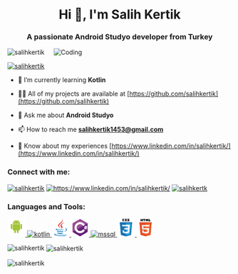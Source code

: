 <h1 align="center">Hi 👋, I'm Salih Kertik</h1>
<h3 align="center">A passionate Android Studyo developer from Turkey</h3>
<img align="right" alt="Coding" width ="400" src="https://media.tenor.com/NOYF3f82b_gAAAAC/programmer.gif">

<p align="left"> <img src="https://komarev.com/ghpvc/?username=salihkertik&label=Profile%20views&color=0e75b6&style=flat" alt="salihkertik" /> </p>

<p align="left"> <a href="https://twitter.com/salihkertik" target="blank"><img src="https://img.shields.io/twitter/follow/salihkertik?logo=twitter&style=for-the-badge" alt="salihkertik" /></a> </p>

- 🌱 I’m currently learning **Kotlin**

- 👨‍💻 All of my projects are available at [https://github.com/salihkertik](https://github.com/salihkertik)

- 💬 Ask me about **Android Studyo**

- 📫 How to reach me **salihkertik1453@gmail.com**

- 📄 Know about my experiences [https://www.linkedin.com/in/salihkertik/](https://www.linkedin.com/in/salihkertik/)

<h3 align="left">Connect with me:</h3>
<p align="left">
<a href="https://twitter.com/salihkertik" target="blank"><img align="center" src="https://raw.githubusercontent.com/rahuldkjain/github-profile-readme-generator/master/src/images/icons/Social/twitter.svg" alt="salihkertik" height="30" width="40" /></a>
<a href="https://linkedin.com/in/https://www.linkedin.com/in/salihkertik/" target="blank"><img align="center" src="https://raw.githubusercontent.com/rahuldkjain/github-profile-readme-generator/master/src/images/icons/Social/linked-in-alt.svg" alt="https://www.linkedin.com/in/salihkertik/" height="30" width="40" /></a>
<a href="https://instagram.com/salihkertk" target="blank"><img align="center" src="https://raw.githubusercontent.com/rahuldkjain/github-profile-readme-generator/master/src/images/icons/Social/instagram.svg" alt="salihkertk" height="30" width="40" /></a>
</p>

<h3 align="left">Languages and Tools:</h3>
<p align="left"> <a href="https://developer.android.com" target="_blank" rel="noreferrer"> <img src="https://raw.githubusercontent.com/devicons/devicon/master/icons/android/android-original-wordmark.svg" alt="android" width="40" height="40"/> </a> <a href="https://kotlinlang.org" target="_blank" rel="noreferrer"> <img src="https://www.vectorlogo.zone/logos/kotlinlang/kotlinlang-icon.svg" alt="kotlin" width="40" height="40"/> </a> <a href="https://www.java.com" target="_blank" rel="noreferrer"> <img src="https://raw.githubusercontent.com/devicons/devicon/master/icons/java/java-original.svg" alt="java" width="40" height="40"/> </a> <a href="https://www.w3schools.com/cs/" target="_blank" rel="noreferrer"> <img src="https://raw.githubusercontent.com/devicons/devicon/master/icons/csharp/csharp-original.svg" alt="csharp" width="40" height="40"/> </a> <a href="https://www.microsoft.com/en-us/sql-server" target="_blank" rel="noreferrer"> <img src="https://www.svgrepo.com/show/303229/microsoft-sql-server-logo.svg" alt="mssql" width="40" height="40"/> </a> <a href="https://www.w3schools.com/css/" target="_blank" rel="noreferrer"> <img src="https://raw.githubusercontent.com/devicons/devicon/master/icons/css3/css3-original-wordmark.svg" alt="css3" width="40" height="40"/> </a> <a href="https://www.w3.org/html/" target="_blank" rel="noreferrer"> <img src="https://raw.githubusercontent.com/devicons/devicon/master/icons/html5/html5-original-wordmark.svg" alt="html5" width="40" height="40"/> </a> 

<p><img align="left" src="https://github-readme-stats.vercel.app/api/top-langs?username=salihkertik&show_icons=true&locale=en&layout=compact" alt="salihkertik" /></p>

<p>&nbsp;<img align="center" src="https://github-readme-stats.vercel.app/api?username=salihkertik&show_icons=true&locale=en" alt="salihkertik" /></p>

<p><img align="center" src="https://github-readme-streak-stats.herokuapp.com/?user=salihkertik&" alt="salihkertik" /></p>

